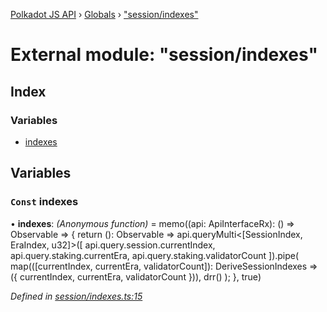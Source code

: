 [Polkadot JS API](../README.md) › [Globals](../globals.md) › ["session/indexes"](_session_indexes_.md)

# External module: "session/indexes"

## Index

### Variables

* [indexes](_session_indexes_.md#const-indexes)

## Variables

### `Const` indexes

• **indexes**: *(Anonymous function)* =  memo((api: ApiInterfaceRx): () => Observable<DeriveSessionIndexes> => {
  return (): Observable<DeriveSessionIndexes> =>
    api.queryMulti<[SessionIndex, EraIndex, u32]>([
      api.query.session.currentIndex,
      api.query.staking.currentEra,
      api.query.staking.validatorCount
    ]).pipe(
      map(([currentIndex, currentEra, validatorCount]): DeriveSessionIndexes => ({
        currentIndex, currentEra, validatorCount
      })),
      drr()
    );
}, true)

*Defined in [session/indexes.ts:15](https://github.com/polkadot-js/api/blob/cba5710fec/packages/api-derive/src/session/indexes.ts#L15)*
